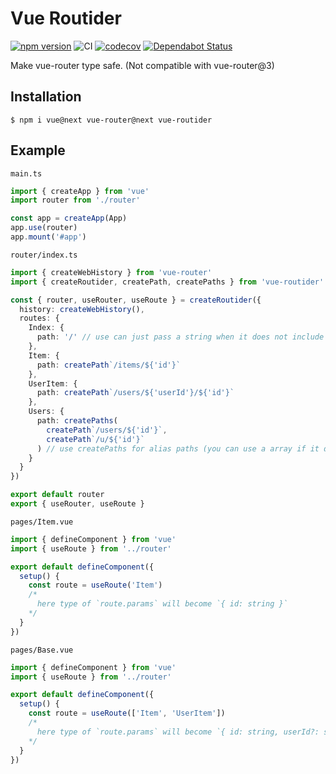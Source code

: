 # Vue Routider

[![npm version](https://badge.fury.io/js/vue-routider.svg)](https://badge.fury.io/js/vue-routider)
![CI](https://github.com/sapphi-red/vue-routider/workflows/CI/badge.svg)
[![codecov](https://codecov.io/gh/sapphi-red/vue-routider/branch/master/graph/badge.svg)](https://codecov.io/gh/sapphi-red/vue-routider)
[![Dependabot Status](https://api.dependabot.com/badges/status?host=github&repo=sapphi-red/vue-routider)](https://dependabot.com)

Make vue-router type safe.
(Not compatible with vue-router@3)

## Installation
```shell
$ npm i vue@next vue-router@next vue-routider
```

## Example
`main.ts`
```typescript
import { createApp } from 'vue'
import router from './router'

const app = createApp(App)
app.use(router)
app.mount('#app')
```

`router/index.ts`
```typescript
import { createWebHistory } from 'vue-router'
import { createRoutider, createPath, createPaths } from 'vue-routider'

const { router, useRouter, useRoute } = createRoutider({
  history: createWebHistory(),
  routes: {
    Index: {
      path: '/' // use can just pass a string when it does not include params
    },
    Item: {
      path: createPath`/items/${'id'}`
    },
    UserItem: {
      path: createPath`/users/${'userId'}/${'id'}`
    },
    Users: {
      path: createPaths(
        createPath`/users/${'id'}`,
        createPath`/u/${'id'}`
      ) // use createPaths for alias paths (you can use a array if it does not include params)
    }
  }
})

export default router
export { useRouter, useRoute }
```

`pages/Item.vue`
```typescript
import { defineComponent } from 'vue'
import { useRoute } from '../router'

export default defineComponent({
  setup() {
    const route = useRoute('Item')
    /*
      here type of `route.params` will become `{ id: string }`
    */
  }
})
```

`pages/Base.vue`
```typescript
import { defineComponent } from 'vue'
import { useRoute } from '../router'

export default defineComponent({
  setup() {
    const route = useRoute(['Item', 'UserItem'])
    /*
      here type of `route.params` will become `{ id: string, userId?: string }`
    */
  }
})
```
